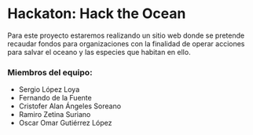 # Hackaton: Hack the Ocean

Para este proyecto estaremos realizando un sitio web donde se pretende recaudar fondos para organizaciones con la finalidad de operar acciones para salvar el oceano y las especies que habitan en ello.

### Miembros del equipo:

* Sergio López Loya
* Fernando de la Fuente
* Cristofer Alan Ángeles Soreano
* Ramiro Zetina Suriano
* Oscar Omar Gutiérrez López
